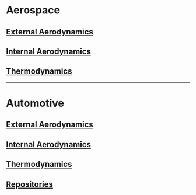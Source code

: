 # Aerospace

## [External Aerodynamics](/docs/testcases_aerospace_external-aerodynamics.md)

## [Internal Aerodynamics](/docs/testcases_aerospace_internal-aerodynamics.md)

## [Thermodynamics](/docs/testcases_aerospace_thermodynamics.md)

* * * 

# Automotive

## [External Aerodynamics](/docs/testcases_automotive_external-aerodynamics.md)

## [Internal Aerodynamics](/docs/testcases_automotive_internal-aerodynamics.md)

## [Thermodynamics](/docs/testcases_automotive_thermodynamics.md)


## [Repositories](/docs/testcases_repositories.md)
